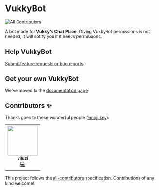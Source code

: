 # VukkyBot
<!-- ALL-CONTRIBUTORS-BADGE:START - Do not remove or modify this section -->
[![All Contributors](https://img.shields.io/badge/all_contributors-1-orange.svg?style=flat-square)](#contributors-)
<!-- ALL-CONTRIBUTORS-BADGE:END -->
A bot made for **Vukky's Chat Place**.
Giving VukkyBot permissions is not needed, it will notify you if it needs permissions.

## Help VukkyBot
[Submit feature requests or bug reports](https://github.com/VukkyLtd/VukkyBot/issues/new/choose)

## Get your own VukkyBot
We've moved to the [documentation page](https://vukkyltd.github.io/VukkyBot)!

## Contributors ✨

Thanks goes to these wonderful people ([emoji key](https://allcontributors.org/docs/en/emoji-key)):

<!-- ALL-CONTRIBUTORS-LIST:START - Do not remove or modify this section -->
<!-- prettier-ignore-start -->
<!-- markdownlint-disable -->
<table>
  <tr>
    <td align="center"><a href="https://github.com/viluzi"><img src="https://avatars0.githubusercontent.com/u/47392011?v=4" width="100px;" alt=""/><br /><sub><b>viluzi</b></sub></a><br /><a href="https://github.com/VukkyLtd/VukkyBot/commits?author=viluzi" title="Code">💻</a></td>
  </tr>
</table>

<!-- markdownlint-enable -->
<!-- prettier-ignore-end -->
<!-- ALL-CONTRIBUTORS-LIST:END -->

This project follows the [all-contributors](https://github.com/all-contributors/all-contributors) specification. Contributions of any kind welcome!